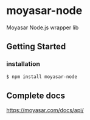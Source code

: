 # moyasar-node
Moyasar Node.js wrapper lib

## Getting Started

### installation
```sh
$ npm install moyasar-node
```

## Complete docs

https://moyasar.com/docs/api/



